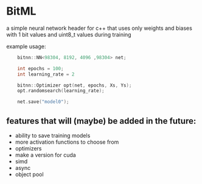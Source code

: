 # BitML
a simple neural network header for c++ that uses only weights and biases with 1 bit values and uint8_t values during training

example usage:
```c++
    bitnn::NN<98304, 8192, 4096 ,98304> net;

    int epochs = 100;
    int learning_rate = 2

    bitnn::Optimizer opt(net, epochs, Xs, Ys);
    opt.randomsearch(learning_rate);

    net.save("model0");
```

## features that will (maybe) be added in the future:
- ability to save training models
- more activation functions to choose from
- optimizers
- make a version for cuda
- simd
- async
- object pool
